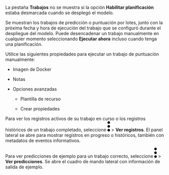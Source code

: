 La pestaña **Trabajos** no se muestra si la opción **Habilitar planificación** estaba desmarcada cuando se desplegó el modelo.

Se muestran los trabajos de predicción o puntuación por lotes, junto con la próxima fecha y hora de ejecución del trabajo que se configuró durante el despliegue del modelo. Puede desencadenar un trabajo manualmente en cualquier momento seleccionando **Ejecutar ahora** incluso cuando tenga una planificación.

Utilice las siguientes propiedades para ejecutar un trabajo de puntuación manualmente:

-   Imagen de Docker

-   Notas

-   Opciones avanzadas

    -   Plantilla de recurso

    -   Crear propiedades

Para ver los registros activos de su trabajo en curso o los registros históricos de un trabajo completado, seleccione ![kebab menu](Images/kxu1689287376217.svg) \> **Ver registros**. El panel lateral se abre para mostrar registros en progreso o históricos, también con metadatos de eventos informativos.

Para ver predicciones de ejemplo para un trabajo correcto, seleccione ![kebab menu](Images/kxu1689287376217.svg) \> **Ver predicciones**. Se abre el cuadro de mando lateral con información de salida de ejemplo.
